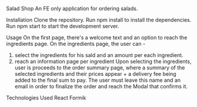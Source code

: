 Salad Shop
An FE only application for ordering salads.

Installation
Clone the repository.
Run npm install to install the dependencies.
Run npm start to start the development server.

Usage
On the first page, there's a welcome text and an option to reach the ingredients page.
On the ingredients page, the user can -

1. select the ingredients for his sald and an amount per each ingredient.
2. reach an information page per ingredient
   Upon selecting the ingredients, user is proceeds to the order summary page, where a summary of the selected ingredients and their prices appear + a delivery fee being added to the final sum to pay.
   The user must leave this name and an email in order to finalize the order and reach the Modal that confirms it.

Technologies Used
React
Formik
